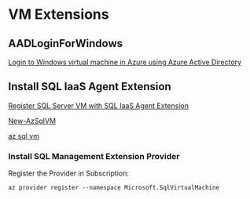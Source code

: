 # VM Extensions

## AADLoginForWindows 

[Login to Windows virtual machine in Azure using Azure Active Directory](https://docs.microsoft.com/en-us/azure/active-directory/devices/howto-vm-sign-in-azure-ad-windows)
## Install SQL IaaS Agent Extension

[Register SQL Server VM with SQL IaaS Agent Extension](https://docs.microsoft.com/en-us/azure/azure-sql/virtual-machines/windows/sql-agent-extension-manually-register-single-vm?tabs=bash%2Cazure-cli)

[New-AzSqlVM](https://docs.microsoft.com/en-us/powershell/module/az.sqlvirtualmachine/new-azsqlvm?view=azps-6.4.0)

[az sql vm](https://docs.microsoft.com/en-us/cli/azure/sql/vm?view=azure-cli-latest#az_sql_vm_create)

### Install SQL Management Extension Provider

Register the Provider in Subscription:

```
az provider register --namespace Microsoft.SqlVirtualMachine
```